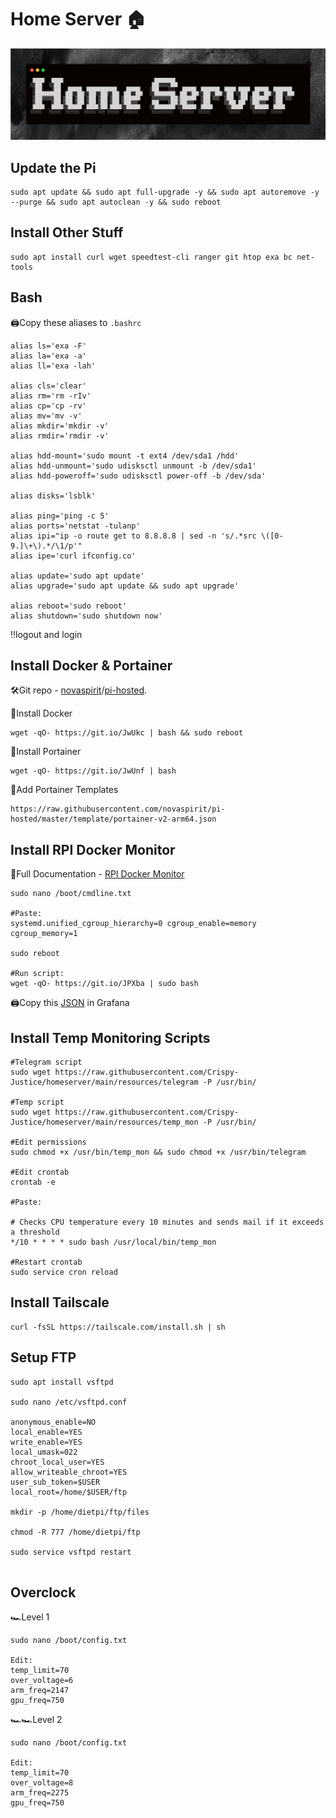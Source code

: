 # Home Server 🏠

![alt text](https://github.com/Crispy-Justice/homeserver/blob/main/banner.png)



## Update the Pi
```
sudo apt update && sudo apt full-upgrade -y && sudo apt autoremove -y --purge && sudo apt autoclean -y && sudo reboot
```

## Install Other Stuff
```
sudo apt install curl wget speedtest-cli ranger git htop exa bc net-tools
```
## Bash

🖨️Copy these aliases to `.bashrc`

```
alias ls='exa -F'
alias la='exa -a'
alias ll='exa -lah'

alias cls='clear'
alias rm='rm -rIv'
alias cp='cp -rv'
alias mv='mv -v'
alias mkdir='mkdir -v'
alias rmdir='rmdir -v'

alias hdd-mount='sudo mount -t ext4 /dev/sda1 /hdd'
alias hdd-unmount='sudo udisksctl unmount -b /dev/sda1'
alias hdd-poweroff='sudo udisksctl power-off -b /dev/sda'

alias disks='lsblk'

alias ping='ping -c 5'
alias ports='netstat -tulanp'
alias ipi="ip -o route get to 8.8.8.8 | sed -n 's/.*src \([0-9.]\+\).*/\1/p'"
alias ipe='curl ifconfig.co'

alias update='sudo apt update'
alias upgrade='sudo apt update && sudo apt upgrade'

alias reboot='sudo reboot'
alias shutdown='sudo shutdown now'
```
‼️logout and login



## Install Docker & Portainer

🛠️Git repo - [novaspirit](https://github.com/novaspirit)/[pi-hosted](https://github.com/novaspirit/pi-hosted).

📂Install Docker
```
wget -qO- https://git.io/JwUkc | bash && sudo reboot
```

📂Install Portainer
```
wget -qO- https://git.io/JwUnf | bash
```
    
🧩Add Portainer Templates
```
https://raw.githubusercontent.com/novaspirit/pi-hosted/master/template/portainer-v2-arm64.json
```

## Install RPI Docker Monitor
📄Full Documentation - [RPI Docker Monitor](https://github.com/novaspirit/pi-hosted/blob/master/docs/rpi_docker_monitor.md)
```
sudo nano /boot/cmdline.txt

#Paste:
systemd.unified_cgroup_hierarchy=0 cgroup_enable=memory cgroup_memory=1

sudo reboot

#Run script:
wget -qO- https://git.io/JPXba | sudo bash
```
🖨️Copy this [JSON](https://github.com/oijkn/Docker-Raspberry-PI-Monitoring/blob/main/grafana/dashboard_by_oijkn.json) in Grafana



## Install Temp Monitoring Scripts

```
#Telegram script
sudo wget https://raw.githubusercontent.com/Crispy-Justice/homeserver/main/resources/telegram -P /usr/bin/

#Temp script
sudo wget https://raw.githubusercontent.com/Crispy-Justice/homeserver/main/resources/temp_mon -P /usr/bin/

#Edit permissions
sudo chmod +x /usr/bin/temp_mon && sudo chmod +x /usr/bin/telegram

#Edit crontab
crontab -e

#Paste:

# Checks CPU temperature every 10 minutes and sends mail if it exceeds a threshold
*/10 * * * * sudo bash /usr/local/bin/temp_mon

#Restart crontab
sudo service cron reload

```



## Install Tailscale
```
curl -fsSL https://tailscale.com/install.sh | sh
```

## Setup FTP

```
sudo apt install vsftpd

sudo nano /etc/vsftpd.conf

anonymous_enable=NO
local_enable=YES
write_enable=YES
local_umask=022
chroot_local_user=YES
allow_writeable_chroot=YES
user_sub_token=$USER
local_root=/home/$USER/ftp

mkdir -p /home/dietpi/ftp/files

chmod -R 777 /home/dietpi/ftp

sudo service vsftpd restart


```



## Overclock

🏎Level 1
```
sudo nano /boot/config.txt

Edit:
temp_limit=70
over_voltage=6
arm_freq=2147
gpu_freq=750
```

🏎🏎Level 2
```
sudo nano /boot/config.txt

Edit:
temp_limit=70
over_voltage=8
arm_freq=2275
gpu_freq=750
```



